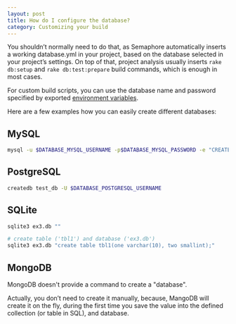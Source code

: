 ```yaml
---
layout: post
title: How do I configure the database?
category: Customizing your build
---
```


You shouldn’t normally need to do that, as Semaphore automatically inserts a working database.yml in your project, based on the database selected in your project’s settings. On top of that, project analysis usually inserts `rake db:setup` and `rake db:test:prepare` build commands, which is enough in most cases.

For custom build scripts, you can use the database name and password specified by exported [environment variables](/docs/available-environment-variables.html).

Here are a few examples how you can easily create different databases:

## MySQL

```bash
mysql -u $DATABASE_MYSQL_USERNAME -p$DATABASE_MYSQL_PASSWORD -e "CREATE DATABASE IF NOT EXISTS "test_db";"
```

## PostgreSQL

```bash
createdb test_db -U $DATABASE_POSTGRESQL_USERNAME
```

## SQLite

```bash
sqlite3 ex3.db ""

# create table ('tbl1') and database ('ex3.db')
sqlite3 ex3.db "create table tbl1(one varchar(10), two smallint);"
```

## MongoDB

MongoDB doesn't provide a command to create a "database".

Actually, you don’t need to create it manually, because, MangoDB will create it on the fly, during the first time you save the value into the defined collection (or table in SQL), and database.
